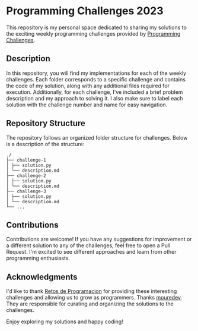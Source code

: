 # Programming Challenges 2023
This repository is my personal space dedicated to sharing my solutions to the exciting weekly programming challenges provided by [Programming Challenges](https://retosdeprogramacion.com/semanales2023).

## Description
In this repository, you will find my implementations for each of the weekly challenges. Each folder corresponds to a specific challenge and contains the code of my solution, along with any additional files required for execution.
Additionally, for each challenge, I've included a brief problem description and my approach to solving it. I also make sure to label each solution with the challenge number and name for easy navigation.

## Repository Structure
The repository follows an organized folder structure for challenges. Below is a description of the structure:
```
./
├── challenge-1
│ ├── solution.py
│ └── description.md
├── challenge-2
│ ├── solution.py
│ └── description.md
├── challenge-3
│ ├── solution.py
│ └── description.md
└── ...
```


## Contributions
Contributions are welcome! If you have any suggestions for improvement or a different solution to any of the challenges, feel free to open a Pull Request. I'm excited to see different approaches and learn from other programming enthusiasts.

## Acknowledgments
I'd like to thank [Retos de Programacion](https://retosdeprogramacion.com/semanales2023) for providing these interesting challenges and allowing us to grow as programmers.
Thanks [mouredev](https://github.com/mouredev). They are responsible for curating and organizing the solutions to the challenges.

Enjoy exploring my solutions and happy coding!
